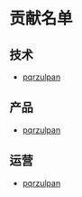 # 贡献名单

## 技术

* [pqrzulpan](https://github.com/parzulpan)

## 产品

* [pqrzulpan](https://github.com/parzulpan)

## 运营

* [pqrzulpan](https://github.com/parzulpan)
